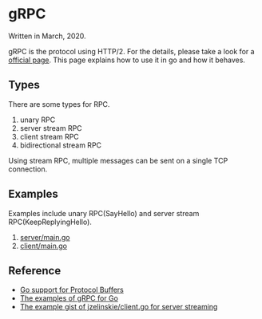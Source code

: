 # gRPC
Written in March, 2020.

gRPC is the protocol using HTTP/2. For the details, please take a look for a [official page](https://grpc.io/docs/guides/).
This page explains how to use it in go and how it behaves.

## Types
There are some types for RPC.

1. unary RPC
2. server stream RPC
3. client stream RPC
4. bidirectional stream RPC

Using stream RPC, multiple messages can be sent on a single TCP connection.

## Examples
Examples include unary RPC(SayHello) and server stream RPC(KeepReplyingHello).
1. [server/main.go](../../examples/golang/grpc/server/main.go)
2. [client/main.go](../../examples/golang/grpc/client/main.go)


## Reference
- [Go support for Protocol Buffers](https://github.com/golang/protobuf)
- [The examples of gRPC for Go](https://github.com/grpc/grpc-go/blob/master/examples/README.md)
- [The example gist of jzelinskie/client.go for server streaming](https://gist.github.com/jzelinskie/10ceca82f4f5085c106d)
